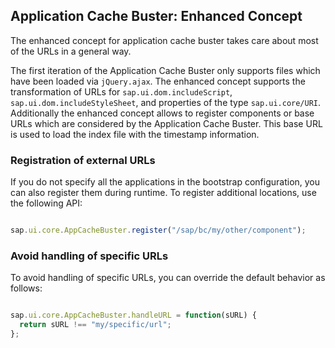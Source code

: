 <!-- loio94e0c33e22474538a65f5f5b4920cdaf -->

## Application Cache Buster: Enhanced Concept

The enhanced concept for application cache buster takes care about most of the URLs in a general way.

The first iteration of the Application Cache Buster only supports files which have been loaded via `jQuery.ajax`. The enhanced concept supports the transformation of URLs for `sap.ui.dom.includeScript`, `sap.ui.dom.includeStyleSheet`, and properties of the type `sap.ui.core/URI`. Additionally the enhanced concept allows to register components or base URLs which are considered by the Application Cache Buster. This base URL is used to load the index file with the timestamp information.



<a name="loio94e0c33e22474538a65f5f5b4920cdaf__section_N10028_N10011_N10001"/>

### Registration of external URLs

If you do not specify all the applications in the bootstrap configuration, you can also register them during runtime. To register additional locations, use the following API:

```js

sap.ui.core.AppCacheBuster.register("/sap/bc/my/other/component");
```



<a name="loio94e0c33e22474538a65f5f5b4920cdaf__section_N1003A_N10011_N10001"/>

### Avoid handling of specific URLs

To avoid handling of specific URLs, you can override the default behavior as follows:

```js

sap.ui.core.AppCacheBuster.handleURL = function(sURL) {
  return sURL !== "my/specific/url";
};
```

